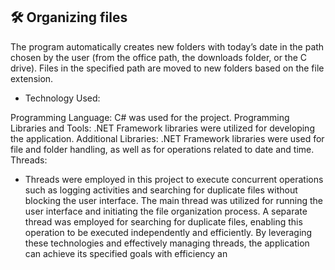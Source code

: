 
## 🛠 Organizing files

 The program automatically creates new folders with today’s date in the path chosen by the user (from the office path, the downloads folder, or the C drive). Files in the specified path are moved to new folders based on the file extension.

* Technology Used:

Programming Language: C# was used for the project.
Programming Libraries and Tools: .NET Framework libraries were utilized for developing the application.
Additional Libraries: .NET Framework libraries were used for file and folder handling, as well as for operations related to date and time.
Threads:

* Threads were employed in this project to execute concurrent operations such as logging activities and searching for duplicate files without blocking the user interface.
The main thread was utilized for running the user interface and initiating the file organization process.
A separate thread was employed for searching for duplicate files, enabling this operation to be executed independently and efficiently.
By leveraging these technologies and effectively managing threads, the application can achieve its specified goals with efficiency an


